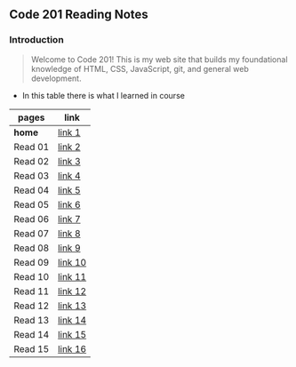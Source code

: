 ## Code 201 Reading Notes

### Introduction

> Welcome to Code 201! This is my web site  that builds my  foundational knowledge of HTML, CSS, JavaScript, git, and general web development.


* In this table there is what I learned in course 

pages  |  link
---------- | ---------
 **home** | [link 1](https://mustafahamdanah.github.io/reading-notes/)
 Read 01 | [link 2](https://mustafahamdanah.github.io/reading-notes/Read%2001-Introductory%20HTML%20and%20JavaScript)
 Read 02 | [link 3]()
 Read 03 | [link 4]()
 Read 04 | [link 5]()
 Read 05 | [link 6]()
 Read 06 | [link 7]()
 Read 07 | [link 8]()
 Read 08 | [link 9]()
 Read 09 | [link 10]()
 Read 10 | [link 11]()
 Read 11 | [link 12]()
 Read 12 | [link 13]()
 Read 13 | [link 14]()
 Read 14 | [link 15]()
 Read 15 | [link 16]()

